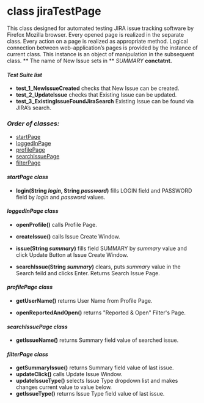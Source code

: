 # class jiraTestPage

This class designed for automated testing JIRA issue tracking software by Firefox Mozilla browser. Every opened page is realized in the separate class. Every action on a page is realized as appropriate method.  Logical connection between web-application’s pages is provided by the instance of current class. This instance is an object of manipulation in the subsequent class. ** The name of New Issue sets in ** *SUMMARY* **conctatnt.** 

#### *Test Suite list*
- **test_1_NewIssueCreated** checks that New Issue can be created.
- **test_2_UpdateIssue** checks that Existing Issue can be updated.
- **test_3_ExistingIssueFoundJiraSearch** Existing Issue can be found via JIRA’s search.


### *Order of classes:*
- [startPage](https://github.com/IgorDuganets1/homework/blob/master/Lesson6/src/startPage.java)
- [loggedInPage](https://github.com/IgorDuganets1/homework/blob/master/Lesson6/src/loggedInPage.java)
- [profilePage](https://github.com/IgorDuganets1/homework/blob/master/Lesson6/src/profilePage.java)
- [searchIssuePage](https://github.com/IgorDuganets1/homework/blob/master/Lesson6/src/searchIssuePage.java)
- [filterPage](https://github.com/IgorDuganets1/homework/blob/master/Lesson6/src/filterPage.java)

#### *startPage class*

- **login(String *login*, String *password*)** fills LOGIN field and PASSWORD field by *login* and *password*  values.


#### *loggedInPage class*
- **openProfile()** calls Profile Page.

- **createIssue()** calls Issue Create Window.

- **issue(String *summary*)**  fills field SUMMARY by *summary* value and click Update Button at Issue Create Window. 

- **searchIssue(String *summary*)** clears, puts *summary* value in the Search feild and clicks Enter. Returns Search Issue Page. 


#### *profilePage class*
- **getUserName()**  returns User Name from Profile Page.

- **openReportedAndOpen()** returns "Reported & Open" Filter's Page.

#### *searchIssuePage class*
- **getIssueName()** returns Summary field value of searched issue.

#### *filterPage class*

- **getSummaryIssue()** returns Summary field value of last issue.
- **updateClick()** calls Update Issue Window.
- **updateIssueType()** selects Issue Type dropdown list and makes changes current value to value below. 
- **getIssueType()** returns Issue Type field value of last issue.


